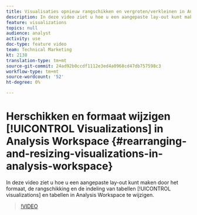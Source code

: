```yaml
---
title: Visualisaties opnieuw rangschikken en vergroten/verkleinen in Analysis Workspace
description: In deze video ziet u hoe u een aangepaste lay-out kunt maken door het formaat, de rangschikking en de indeling van visualisaties en tabellen in Analysis Workspace te wijzigen.
feature: visualizations
topics: null
audience: analyst
activity: use
doc-type: feature video
team: Technical Marketing
kt: 2138
translation-type: tm+mt
source-git-commit: 24ad92b0ccdf1112e3ed4a0968cd47db757598c3
workflow-type: tm+mt
source-wordcount: '52'
ht-degree: 0%

---
```



# Herschikken en formaat wijzigen [!UICONTROL Visualizations] in Analysis Workspace {#rearranging-and-resizing-visualizations-in-analysis-workspace}

In deze video ziet u hoe u een aangepaste lay-out kunt maken door het formaat, de rangschikking en de indeling van tabellen [!UICONTROL visualizations] en tabellen in Analysis Workspace te wijzigen.

>[!VIDEO](https://video.tv.adobe.com/v/24707/?quality=12)
